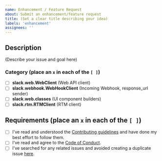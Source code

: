 ```yaml
---
name: Enhancement / Feature Request
about: Submit an enhancement/feature request
title: (Set a clear title describing your idea)
labels: 'enhancement'
assignees: ''
---
```


## Description

(Describe your issue and goal here)

### Category (place an `x` in each of the `[ ]`)

* [ ] **slack.web.WebClient** (Web API client)
* [ ] **slack.webhook.WebHookClient** (Incoming Webhook, response_url sender)
* [ ] **slack.web.classes** (UI component builders)
* [ ] **slack.rtm.RTMClient** (RTM client)

## Requirements (place an `x` in each of the `[ ]`)

* [ ] I've read and understood the [Contributing guidelines](https://github.com/slackapi/python-slackclient/blob/main/.github/contributing.md) and have done my best effort to follow them.
* [ ] I've read and agree to the [Code of Conduct](https://slackhq.github.io/code-of-conduct).
* [ ] I've searched for any related issues and avoided creating a duplicate issue [here](https://github.com/slackapi/python-slackclient/issues).